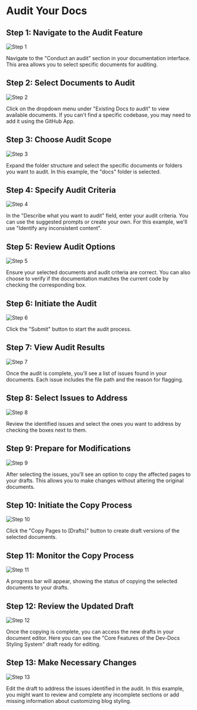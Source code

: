 

  # Audit Your Docs

## Step 1: Navigate to the Audit Feature
![Step 1](/img/audit_your_docs/step_1.png)

Navigate to the "Conduct an audit" section in your documentation interface. This area allows you to select specific documents for auditing.

## Step 2: Select Documents to Audit
![Step 2](/img/audit_your_docs/step_2.png)

Click on the dropdown menu under "Existing Docs to audit" to view available documents. If you can't find a specific codebase, you may need to add it using the GitHub App.

## Step 3: Choose Audit Scope
![Step 3](/img/audit_your_docs/step_3.png)

Expand the folder structure and select the specific documents or folders you want to audit. In this example, the "docs" folder is selected.

## Step 4: Specify Audit Criteria
![Step 4](/img/audit_your_docs/step_4.png)

In the "Describe what you want to audit" field, enter your audit criteria. You can use the suggested prompts or create your own. For this example, we'll use "Identify any inconsistent content".

## Step 5: Review Audit Options
![Step 5](/img/audit_your_docs/step_5.png)

Ensure your selected documents and audit criteria are correct. You can also choose to verify if the documentation matches the current code by checking the corresponding box.

## Step 6: Initiate the Audit
![Step 6](/img/audit_your_docs/step_6.png)

Click the "Submit" button to start the audit process.

## Step 7: View Audit Results
![Step 7](/img/audit_your_docs/step_7.png)

Once the audit is complete, you'll see a list of issues found in your documents. Each issue includes the file path and the reason for flagging.

## Step 8: Select Issues to Address
![Step 8](/img/audit_your_docs/step_8.png)

Review the identified issues and select the ones you want to address by checking the boxes next to them.

## Step 9: Prepare for Modifications
![Step 9](/img/audit_your_docs/step_9.png)

After selecting the issues, you'll see an option to copy the affected pages to your drafts. This allows you to make changes without altering the original documents.

## Step 10: Initiate the Copy Process
![Step 10](/img/audit_your_docs/step_10.png)

Click the "Copy Pages to [Drafts]" button to create draft versions of the selected documents.

## Step 11: Monitor the Copy Process
![Step 11](/img/audit_your_docs/step_11.png)

A progress bar will appear, showing the status of copying the selected documents to your drafts.

## Step 12: Review the Updated Draft
![Step 12](/img/audit_your_docs/step_12.png)

Once the copying is complete, you can access the new drafts in your document editor. Here you can see the "Core Features of the Dev-Docs Styling System" draft ready for editing.

## Step 13: Make Necessary Changes
![Step 13](/img/audit_your_docs/step_13.png)

Edit the draft to address the issues identified in the audit. In this example, you might want to review and complete any incomplete sections or add missing information about customizing blog styling.

  